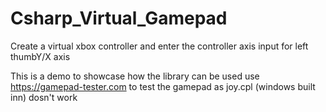 # Csharp_Virtual_Gamepad
Create a virtual xbox controller and enter the controller axis input for left thumbY/X axis

This is a demo to showcase how the library can be used
use https://gamepad-tester.com to test the gamepad as joy.cpl (windows built inn) dosn't work
